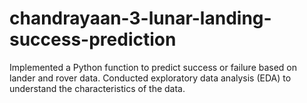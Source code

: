 # chandrayaan-3-lunar-landing-success-prediction
Implemented a Python function to predict success or failure based on lander and rover data. Conducted exploratory data analysis (EDA) to understand the characteristics of the data.
